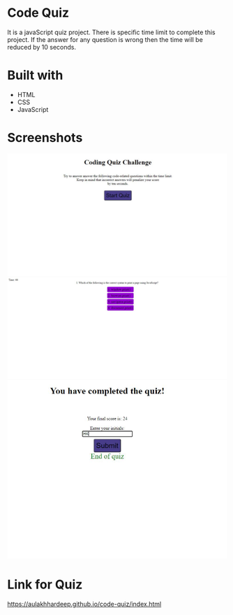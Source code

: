 # Code Quiz
It is a javaScript quiz project. There is specific time limit to complete this project. If the answer for any question is wrong then the time will be reduced by 10 seconds.

# Built with
* HTML
* CSS
* JavaScript

# Screenshots
![](assets/images/landingpage.JPG)
![](assets/images/questionwithtimer.JPG)
![](assets/images/QuizEnd.JPG)

# Link for Quiz
https://aulakhhardeep.github.io/code-quiz/index.html
